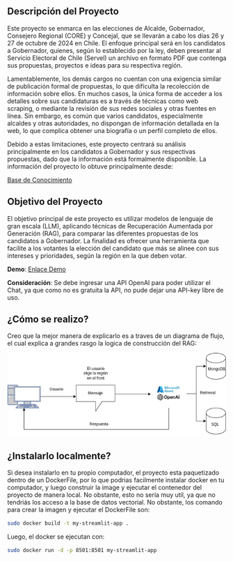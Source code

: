 ## Descripción del Proyecto

Este proyecto se enmarca en las elecciones de Alcalde, Gobernador, Consejero Regional (CORE) y Concejal, que se llevarán a cabo los días 26 y 27 de octubre de 2024 en Chile. El enfoque principal será en los candidatos a Gobernador, quienes, según lo establecido por la ley, deben presentar al Servicio Electoral de Chile (Servel) un archivo en formato PDF que contenga sus propuestas, proyectos e ideas para su respectiva región.

Lamentablemente, los demás cargos no cuentan con una exigencia similar de publicación formal de propuestas, lo que dificulta la recolección de información sobre ellos. En muchos casos, la única forma de acceder a los detalles sobre sus candidaturas es a través de técnicas como web scraping, o mediante la revisión de sus redes sociales y otras fuentes en línea. Sin embargo, es común que varios candidatos, especialmente alcaldes y otras autoridades, no dispongan de información detallada en la web, lo que complica obtener una biografía o un perfil completo de ellos.

Debido a estas limitaciones, este proyecto centrará su análisis principalmente en los candidatos a Gobernador y sus respectivas propuestas, dado que la información está formalmente disponible. La información del proyecto lo obtuve principalmente desde:

[Base de Conocimiento](https://www.emol.com/especiales/2024/nacional/elecciones2024/guia_candidatos.asp#!g3013)

## Objetivo del Proyecto

El objetivo principal de este proyecto es utilizar modelos de lenguaje de gran escala (LLM), aplicando técnicas de Recuperación Aumentada por Generación (RAG), para comparar las diferentes propuestas de los candidatos a Gobernador. La finalidad es ofrecer una herramienta que facilite a los votantes la elección del candidato que más se alinee con sus intereses y prioridades, según la región en la que deben votar.

**Demo**: [Enlace Demo](http://146.190.211.149:8501/)


**Consideración**: Se debe ingresar una API OpenAI para poder utilizar el Chat, ya que como no es gratuita la API, no pude dejar una API-key libre de uso. 

## ¿Cómo se realizo?

Creo que la mejor manera de explicarlo es a traves de un diagrama de flujo, el cual explica a grandes rasgo la logica de construcción del RAG:

![Alt Text](src/img/diagrama.jpeg)



## ¿Instalarlo localmente?

Si desea instalarlo en tu propio computador, el proyecto esta paquetizado dentro de un DockerFile, por lo que podrias facilmente instalar docker en tu computador, y luego construir la image y ejecutar el contenedor del proyecto de manera local. No obstante, esto no sería muy util, ya que no tendriás los acceso a la base de datos vectorial. No obstante, los comando para crear la imagen y ejecutar el DockerFile son:

```bash
sudo docker build -t my-streamlit-app .
```

Luego, el docker se ejecutan con:

```bash
sudo docker run -d -p 8501:8501 my-streamlit-app
```


